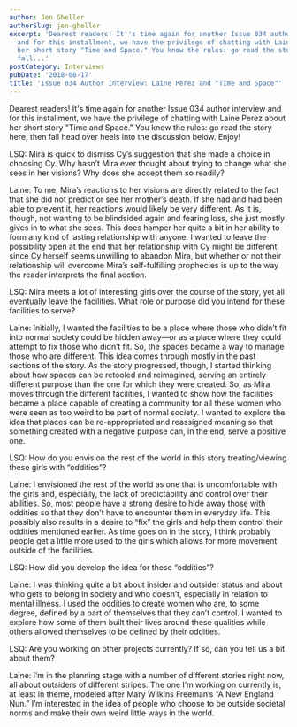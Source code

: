 ```yaml
---
author: Jen Gheller
authorSlug: jen-gheller
excerpt: 'Dearest readers! It''s time again for another Issue 034 author interview
  and for this installment, we have the privilege of chatting with Laine Perez about
  her short story "Time and Space." You know the rules: go read the story here, then
  fall...'
postCategory: Interviews
pubDate: '2018-08-17'
title: 'Issue 034 Author Interview: Laine Perez and "Time and Space"'
---
```

Dearest readers! It's time again for another Issue 034 author interview and for this installment, we have the privilege of chatting with Laine Perez about her short story "Time and Space." You know the rules: go read the story here, then fall head over heels into the discussion below. Enjoy!

LSQ: Mira is quick to dismiss Cy’s suggestion that she made a choice in choosing Cy. Why hasn’t Mira ever thought about trying to change what she sees in her visions? Why does she accept them so readily?

Laine: To me, Mira’s reactions to her visions are directly related to the fact that she did not predict or see her mother’s death. If she had and had been able to prevent it, her reactions would likely be very different. As it is, though, not wanting to be blindsided again and fearing loss, she just mostly gives in to what she sees. This does hamper her quite a bit in her ability to form any kind of lasting relationship with anyone. I wanted to leave the possibility open at the end that her relationship with Cy might be different since Cy herself seems unwilling to abandon Mira, but whether or not their relationship will overcome Mira’s self-fulfilling prophecies is up to the way the reader interprets the final section.

LSQ: Mira meets a lot of interesting girls over the course of the story, yet all eventually leave the facilities. What role or purpose did you intend for these facilities to serve?

Laine: Initially, I wanted the facilities to be a place where those who didn’t fit into normal society could be hidden away—or as a place where they could attempt to fix those who didn’t fit. So, the spaces became a way to manage those who are different. This idea comes through mostly in the past sections of the story. As the story progressed, though, I started thinking about how spaces can be retooled and reimagined, serving an entirely different purpose than the one for which they were created. So, as Mira moves through the different facilities, I wanted to show how the facilities became a place capable of creating a community for all these women who were seen as too weird to be part of normal society. I wanted to explore the idea that places can be re-appropriated and reassigned meaning so that something created with a negative purpose can, in the end, serve a positive one.

LSQ: How do you envision the rest of the world in this story treating/viewing these girls with “oddities”?

Laine: I envisioned the rest of the world as one that is uncomfortable with the girls and, especially, the lack of predictability and control over their abilities. So, most people have a strong desire to hide away those with oddities so that they don’t have to encounter them in everyday life. This possibly also results in a desire to “fix” the girls and help them control their oddities mentioned earlier. As time goes on in the story, I think probably people get a little more used to the girls which allows for more movement outside of the facilities.

LSQ: How did you develop the idea for these “oddities”?

Laine: I was thinking quite a bit about insider and outsider status and about who gets to belong in society and who doesn’t, especially in relation to mental illness. I used the oddities to create women who are, to some degree, defined by a part of themselves that they can’t control. I wanted to explore how some of them built their lives around these qualities while others allowed themselves to be defined by their oddities.

LSQ: Are you working on other projects currently? If so, can you tell us a bit about them?

Laine: I’m in the planning stage with a number of different stories right now, all about outsiders of different stripes. The one I’m working on currently is, at least in theme, modeled after Mary Wilkins Freeman’s “A New England Nun.” I’m interested in the idea of people who choose to be outside societal norms and make their own weird little ways in the world.